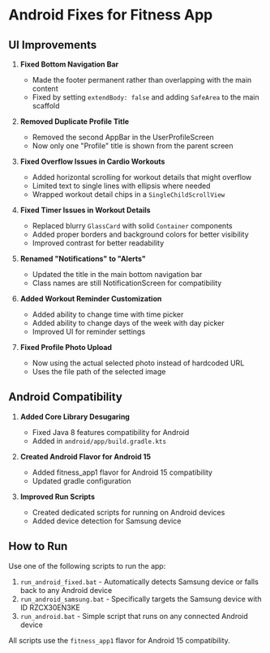 # Android Fixes for Fitness App

## UI Improvements

1. **Fixed Bottom Navigation Bar**
   - Made the footer permanent rather than overlapping with the main content
   - Fixed by setting `extendBody: false` and adding `SafeArea` to the main scaffold

2. **Removed Duplicate Profile Title**
   - Removed the second AppBar in the UserProfileScreen
   - Now only one "Profile" title is shown from the parent screen

3. **Fixed Overflow Issues in Cardio Workouts**
   - Added horizontal scrolling for workout details that might overflow
   - Limited text to single lines with ellipsis where needed
   - Wrapped workout detail chips in a `SingleChildScrollView`

4. **Fixed Timer Issues in Workout Details**
   - Replaced blurry `GlassCard` with solid `Container` components
   - Added proper borders and background colors for better visibility
   - Improved contrast for better readability

5. **Renamed "Notifications" to "Alerts"**
   - Updated the title in the main bottom navigation bar
   - Class names are still NotificationScreen for compatibility

6. **Added Workout Reminder Customization**
   - Added ability to change time with time picker
   - Added ability to change days of the week with day picker
   - Improved UI for reminder settings

7. **Fixed Profile Photo Upload**
   - Now using the actual selected photo instead of hardcoded URL
   - Uses the file path of the selected image

## Android Compatibility

1. **Added Core Library Desugaring**
   - Fixed Java 8 features compatibility for Android
   - Added in `android/app/build.gradle.kts`

2. **Created Android Flavor for Android 15**
   - Added fitness_app1 flavor for Android 15 compatibility
   - Updated gradle configuration

3. **Improved Run Scripts**
   - Created dedicated scripts for running on Android devices
   - Added device detection for Samsung device

## How to Run

Use one of the following scripts to run the app:

1. `run_android_fixed.bat` - Automatically detects Samsung device or falls back to any Android device
2. `run_android_samsung.bat` - Specifically targets the Samsung device with ID RZCX30EN3KE
3. `run_android.bat` - Simple script that runs on any connected Android device

All scripts use the `fitness_app1` flavor for Android 15 compatibility. 
